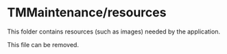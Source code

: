 # TMMaintenance/resources

This folder contains resources (such as images) needed by the application. 

This file can be removed.
